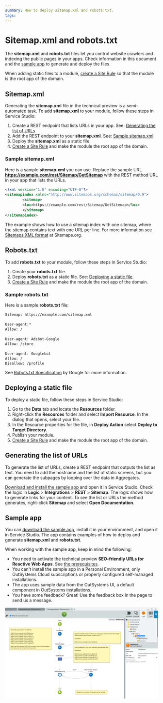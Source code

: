 ```yaml
---
summary: How to deploy sitemap.xml and robots.txt.  
tags:
---
```


# Sitemap.xml and robots.txt

The **sitemap.xml** and **robots.txt** files let you control website crawlers and indexing the public pages in your apps. Check information in this document and the [sample app](#sample-app) to generate and deploy the files.

<div class="info" markdown="1">

When adding static files to a module, [create a Site Rule](intro.md#managing-site-rules) so that the module is the root app of the domain.

</div>


## Sitemap.xml

Generating the **sitemap.xml** file in the technical preview is a semi-automated task. To add **sitemap.xml** to your module, follow these steps in Service Studio:

1. Create a REST endpoint that lists URLs in your app. See: [Generating the list of URLs](#generating-the-list-of-urls)
1. Add the REST endpoint to your **sitemap.xml**. See: [Sample sitemap.xml](#sample-sitemapxml) 
1. Deploy the **sitemap.xml** as a static file.
1. [Create a Site Rule](intro.md#managing-site-rules) and make the module the root app of the domain.

### Sample sitemap.xml

Here is a sample **sitemap.xml** you can use. Replace the sample URL **https://example.com/rest/Sitemap/GetSitemap** with the REST method URL in your app that lists the URLs.

```xml
<?xml version="1.0" encoding="UTF-8"?>
<sitemapindex xmlns="http://www.sitemaps.org/schemas/sitemap/0.9">
        <sitemap>
        <loc>https://example.com/rest/Sitemap/GetSitemap</loc>
        </sitemap>
</sitemapindex>
```

The example shows how to use a sitemap index with one sitemap, where the sitemap contains text with one URL per line. For more information see [Sitemaps XML format](https://www.sitemaps.org/protocol.html) at Sitemaps.org.

## Robots.txt

To add **robots.txt** to your module, follow these steps in Service Studio:

1. Create your **robots.txt** file.
1. Deploy **robots.txt** as a static file. See: [Deploying a static file](#deploying-a-static-file).
1. [Create a Site Rule](intro.md#managing-site-rules) and make the module the root app of the domain.

### Sample robots.txt

Here is a sample **robots.txt** file:

    Sitemap: https://example.com/sitemap.xml

    User-agent:*
    Allow: /

    User-agent: Adsbot-Google
    Allow: /store

    User-agent: Googlebot
    Allow: /
    Disallow: /profile

See [Robots.txt Specification](https://developers.google.com/search/docs/advanced/robots/robots_txt) by Google for more information. 

## Deploying a static file

To deploy a static file, follow these steps in Service Studio:

1. Go to the **Data** tab and locate the **Resources** folder.
1. Right-click the **Resources** folder and select **Import Resource**. In the dialog that opens, select your file. 
1. In the Resource properties for the file, in **Deploy Action** select **Deploy to Target Directory**.
1. Publish your module. 
1. [Create a Site Rule](intro.md#managing-site-rules) and make the module the root app of the domain.
 
## Generating the list of URLs

To generate the list of URLs, create a REST endpoint that outputs the list as text. You need to add the hostname and the list of static screens, but you can generate the subpages by looping over the data in Aggregates.

[Download and install the sample app](#sample-app) and open it in Service Studio. Check the logic in **Logic** > **Integrations** > **REST** > **Sitemap**. The logic shows how to generate links for your content. To see the list or URLs the method generates, right-click **Sitemap** and select **Open Documentation**.


## Sample app

You can [download the sample app](files/sitemap-and-robots.oap), install it in your environment, and open it in Service Studio. The app contains examples of how to deploy and generate **sitemap.xml** and **robots.txt**.

When working with the sample app, keep in mind the following:

* You need to activate the technical preview **SEO-friendly URLs for Reactive Web Apps**. See [the prerequisites](intro.md#prerequisites).
* You can't install the sample app in a Personal Environment, only OutSystems Cloud subscriptions or properly configured self-managed installations.
* The app uses sample data from the OutSystems UI, a default component in OutSystems installations.
* You have some feedback? Great! Use the feedback box in the page to send us a message.

![REST logic to generate the URLs](images/rest-sitemap-ss.png?width=800)

